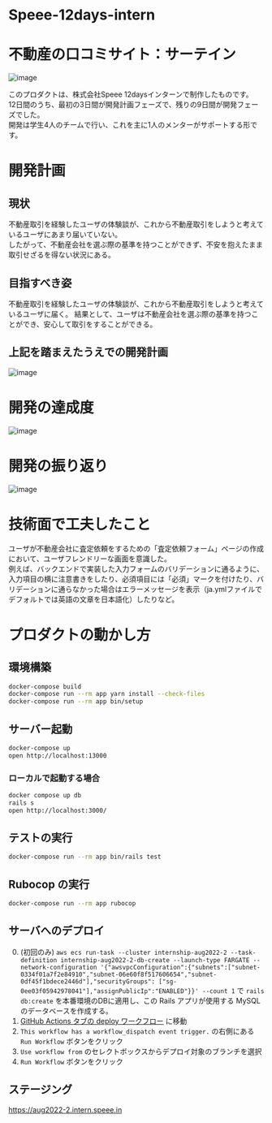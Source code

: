 # Speee-12days-intern
# 不動産の口コミサイト：サーテイン
![image](https://user-images.githubusercontent.com/70557787/189520007-71f67519-e1f1-412c-951d-328d5a6cf21d.png)

このプロダクトは、株式会社Speee 12daysインターンで制作したものです。<br>
12日間のうち、最初の3日間が開発計画フェーズで、残りの9日間が開発フェーズでした。<br>
開発は学生4人のチームで行い、これを主に1人のメンターがサポートする形です。

# 開発計画
## 現状
不動産取引を経験したユーザの体験談が、これから不動産取引をしようと考えているユーザにあまり届いていない。<br>
したがって、不動産会社を選ぶ際の基準を持つことができず、不安を抱えたまま取引せざるを得ない状況にある。

## 目指すべき姿
不動産取引を経験したユーザの体験談が、これから不動産取引をしようと考えているユーザに届く。
結果として、ユーザは不動産会社を選ぶ際の基準を持つことができ、安心して取引をすることができる。

## 上記を踏まえたうえでの開発計画
![image](https://user-images.githubusercontent.com/70557787/189520654-f2632d7f-120d-4ed0-ab6f-696332df93e8.png)

# 開発の達成度
![image](https://user-images.githubusercontent.com/70557787/189520700-46a5f603-053f-4185-99d5-121c8a849fc7.png)

# 開発の振り返り
![image](https://user-images.githubusercontent.com/70557787/189520723-6402f17b-d138-4f76-a73a-1620620e121f.png)

# 技術面で工夫したこと
ユーザが不動産会社に査定依頼をするための「査定依頼フォーム」ページの作成において、ユーザフレンドリーな画面を意識した。<br>
例えば、バックエンドで実装した入力フォームのバリデーションに通るように、入力項目の横に注意書きをしたり、必須項目には「必須」マークを付けたり、バリデーションに通らなかった場合はエラーメッセージを表示（ja.ymlファイルでデフォルトでは英語の文章を日本語化）したりなど。

# プロダクトの動かし方

## 環境構築

``` bash
docker-compose build
docker-compose run --rm app yarn install --check-files
docker-compose run --rm app bin/setup
```

## サーバー起動

``` bash
docker-compose up
open http://localhost:13000
```

### ローカルで起動する場合
``` bash
docker compose up db
rails s
open http://localhost:3000/
```

## テストの実行

``` bash
docker-compose run --rm app bin/rails test
```

## Rubocop の実行

``` bash
docker-compose run --rm app rubocop
```

## サーバへのデプロイ

0. (初回のみ) `aws ecs run-task --cluster internship-aug2022-2 --task-definition internship-aug2022-2-db-create --launch-type FARGATE --network-configuration '{"awsvpcConfiguration":{"subnets":["subnet-0334f01a7f2e84910","subnet-06e60f8f517606654","subnet-0df45f1bdece2446d"],"securityGroups": ["sg-0ee03f05942978041"],"assignPublicIp":"ENABLED"}}' --count 1` で `rails db:create` を本番環境のDBに適用し、この Rails アプリが使用する MySQL のデータベースを作成する。
1. [GitHub Actions タブの deploy ワークフロー](https://github.com/speee/hr-eng-internship-2022-1st-team-2/actions) に移動
2. `This workflow has a workflow_dispatch event trigger.` の右側にある `Run Workflow` ボタンをクリック
3. `Use workflow from` のセレクトボックスからデプロイ対象のブランチを選択
4. `Run Workflow` ボタンをクリック

## ステージング
https://aug2022-2.intern.speee.in

